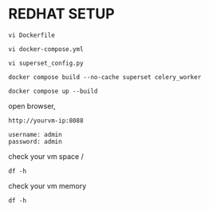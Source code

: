 # REDHAT SETUP

```
vi Dockerfile
```

```
vi docker-compose.yml
```


```
vi superset_config.py
```

```
docker compose build --no-cache superset celery_worker
```
```
docker compose up --build
```

open browser, 

```
http://yourvm-ip:8088
```

```
username: admin
password: admin
```

check your vm space /

```
df -h
```


check your vm memory
```
df -h
```

